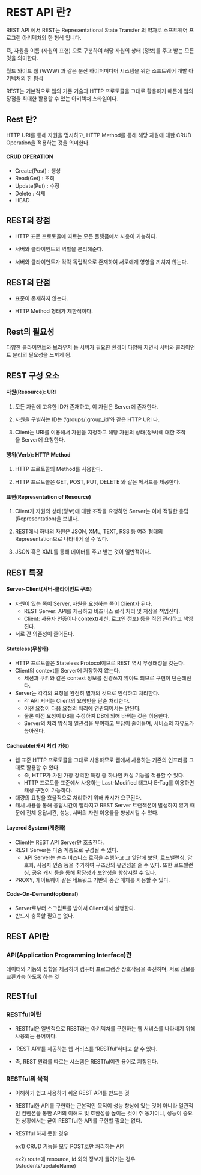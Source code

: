 # REST API 란?

REST API 에서 REST는 Representational State Transfer 의 약자로 소프트웨어 프로그램 아키텍처의 한 형식 입니다.

즉, 자원을 이름 (자원의 표현) 으로 구분하여 해당 자원의 상태 (정보)를 주고 받는 모든 것을 의미한다.

월드 와이드 웹 (WWW) 과 같은 분산 하이퍼미디어 시스템을 위한 소프트웨어 개발 아키텍처의 한 형식

REST는 기본적으로 웹의 기존 기술과 HTTP 프로토콜을 그대로 활용하기 때문에 웹의 장점을 최대한 활용할 수 있는 아키텍처 스타일이다.

## Rest 란?
HTTP URI를 통해 자원을 명시하고, HTTP Method를 통해 해당 자원에 대한 CRUD Operation을 적용하는 것을 의미한다.

#### CRUD OPERATION
- Create(Post) : 생성 
- Read(Get) : 조회
- Update(Put) : 수정
- Delete : 삭제
- HEAD 

## REST의 장점

- HTTP 표준 프로토콜에 따르는 모든 플랫폼에서 사용이 가능하다.

- 서버와 클라이언트의 역할을 분리해준다.

 - 서버와 클라이언트가 각각 독립적으로 존재하여 서로에게 영향을 끼치지 않는다.

## REST의 단점

- 표준이 존재하지 않는다.

- HTTP Method 형태가 제한적이다.

## Rest의 필요성

다양한 클라이언트와 브라우저 등 서버가 필요한 환경이 다양해 지면서
서버와 클라이언트 분리의 필요성을 느끼게 됨.


## REST 구성 요소

#### 자원(Resource): URI

1. 모든 자원에 고유한 ID가 존재하고, 이 자원은 Server에 존재한다.

2. 자원을 구별하는 ID는 ‘/groups/:group_id’와 같은 HTTP URI 다.

3. Client는 URI를 이용해서 자원을 지정하고 해당 자원의 상태(정보)에 대한 조작을 Server에 요청한다.

#### 행위(Verb): HTTP Method

1. HTTP 프로토콜의 Method를 사용한다.

2. HTTP 프로토콜은 GET, POST, PUT, DELETE 와 같은 메서드를 제공한다.

#### 표현(Representation of Resource)

1. Client가 자원의 상태(정보)에 대한 조작을 요청하면 Server는 이에 적절한 응답(Representation)을 보낸다.

2. REST에서 하나의 자원은 JSON, XML, TEXT, RSS 등 여러 형태의 Representation으로 나타내어 질 수 있다.
3. JSON 혹은 XML를 통해 데이터를 주고 받는 것이 일반적이다.


## REST 특징
#### Server-Client(서버-클라이언트 구조)

- 자원이 있는 쪽이 Server, 자원을 요청하는 쪽이 Client가 된다.
  -  REST Server: API를 제공하고 비즈니스 로직 처리 및 저장을 책임진다.
  - Client: 사용자 인증이나 context(세션, 로그인 정보) 등을 직접 관리하고 책임진다.
- 서로 간 의존성이 줄어든다.

#### Stateless(무상태)

- HTTP 프로토콜은 Stateless Protocol이므로 REST 역시 무상태성을 갖는다.
- Client의 context를 Server에 저장하지 않는다.
  - 세션과 쿠키와 같은 context 정보를 신경쓰지 않아도 되므로 구현이 단순해진다.
- Server는 각각의 요청을 완전히 별개의 것으로 인식하고 처리한다.
  - 각 API 서버는 Client의 요청만을 단순 처리한다.
  - 이전 요청이 다음 요청의 처리에 연관되어서는 안된다.
  - 물론 이전 요청이 DB를 수정하여 DB에 의해 바뀌는 것은 허용한다.
  - Server의 처리 방식에 일관성을 부여하고 부담이 줄어들며, 서비스의 자유도가 높아진다.



#### Cacheable(캐시 처리 가능)

- 웹 표준 HTTP 프로토콜을 그대로 사용하므로 웹에서 사용하는 기존의 인프라를 그대로 활용할 수 있다.
  - 즉, HTTP가 가진 가장 강력한 특징 중 하나인 캐싱 기능을 적용할 수 있다.
  - HTTP 프로토콜 표준에서 사용하는 Last-Modified 태그나 E-Tag를 이용하면 캐싱 구현이 가능하다.
- 대량의 요청을 효율적으로 처리하기 위해 캐시가 요구된다.
- 캐시 사용을 통해 응답시간이 빨라지고 REST Server 트랜잭션이 발생하지 않기 때문에 전체 응답시간, 성능, 서버의 자원 이용률을 향상시킬 수 있다.

#### Layered System(계층화)

- Client는 REST API Server만 호출한다.
- REST Server는 다중 계층으로 구성될 수 있다.
  - API Server는 순수 비즈니스 로직을 수행하고 그 앞단에 보안, 로드밸런싱, 암호화, 사용자 인증 등을 추가하여 구조상의 유연성을 줄 수 있다.
또한 로드밸런싱, 공유 캐시 등을 통해 확장성과 보안성을 향상시킬 수 있다.
- PROXY, 게이트웨이 같은 네트워크 기반의 중간 매체를 사용할 수 있다.

#### Code-On-Demand(optional)

- Server로부터 스크립트를 받아서 Client에서 실행한다.
- 반드시 충족할 필요는 없다.



## REST API란

### API(Application Programming Interface)란

데이터와 기능의 집합을 제공하여 컴퓨터 프로그램간 상호작용을 촉진하며, 서로 정보를 교환가능 하도록 하는 것

## RESTful
### RESTful이란

- RESTful은 일반적으로 REST라는 아키텍처를 구현하는 웹 서비스를 나타내기 위해 사용되는 용어이다.

- ‘REST API’를 제공하는 웹 서비스를 ‘RESTful’하다고 할 수 있다.

- 즉, REST 원리를 따르는 시스템은 RESTful이란 용어로 지칭된다.



### RESTful의 목적

- 이해하기 쉽고 사용하기 쉬운 REST API를 만드는 것
- RESTful한 API를 구현하는 근본적인 목적이 성능 향상에 있는 것이 아니라 일관적인 컨벤션을 통한 API의 이해도 및 호환성을 높이는 것이 주 동기이니, 성능이 중요한 상황에서는 굳이 RESTful한 API를 구현할 필요는 없다.
- RESTful 하지 못한 경우
  
  ex1) CRUD 기능을 모두 POST로만 처리하는 API

  ex2) route에 resource, id 외의 정보가 들어가는 경우(/students/updateName)

